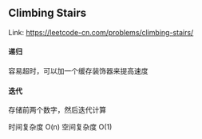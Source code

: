 ## Climbing Stairs

Link: https://leetcode-cn.com/problems/climbing-stairs/

#### 递归

容易超时，可以加一个缓存装饰器来提高速度

#### 迭代

存储前两个数字，然后迭代计算

时间复杂度 O(n)
空间复杂度 O(1)

